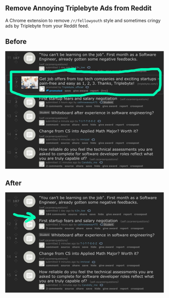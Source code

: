 ## Remove Annoying Triplebyte Ads from Reddit

A Chrome extension to remove `/r/fellowyouth` style and sometimes cringy ads by Triplebyte from your Reddit feed.


## Before
![before](./assets/before.jpeg)

## After
![after](./assets/after.jpeg)
